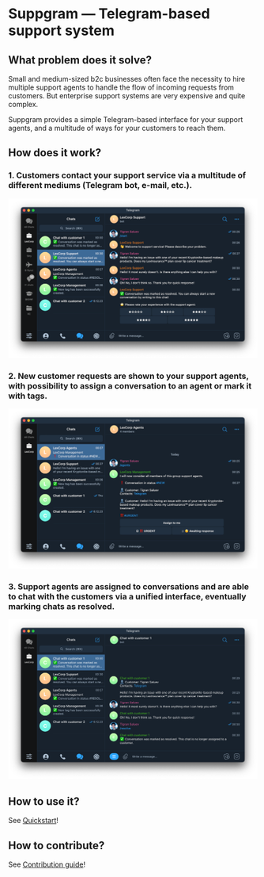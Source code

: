 # Suppgram — Telegram-based support system

## What problem does it solve?

Small and medium-sized b2c businesses often face the necessity to hire multiple support agents to handle 
the flow of incoming requests from customers. But enterprise support systems are very expensive and quite
complex.

Suppgram provides a simple Telegram-based interface for your support agents, and a multitude of ways for your
customers to reach them.

## How does it work?

### 1. Customers contact your support service via a multitude of different mediums (Telegram bot, e-mail, etc.).

![](docs/images/customer_chat.png)

### 2. New customer requests are shown to your support agents, with possibility to assign a conversation to an agent or mark it with tags.

![](docs/images/agents_chat.png)

### 3. Support agents are assigned to conversations and are able to chat with the customers via a unified interface, eventually marking chats as resolved.

![](docs/images/agent_chat.png)

## How to use it?

See [Quickstart](https://suppgram.readthedocs.io/en/latest/usage/quickstart/)!


## How to contribute?

See [Contribution guide](https://suppgram.readthedocs.io/en/latest/development/contribution_guide/)!
